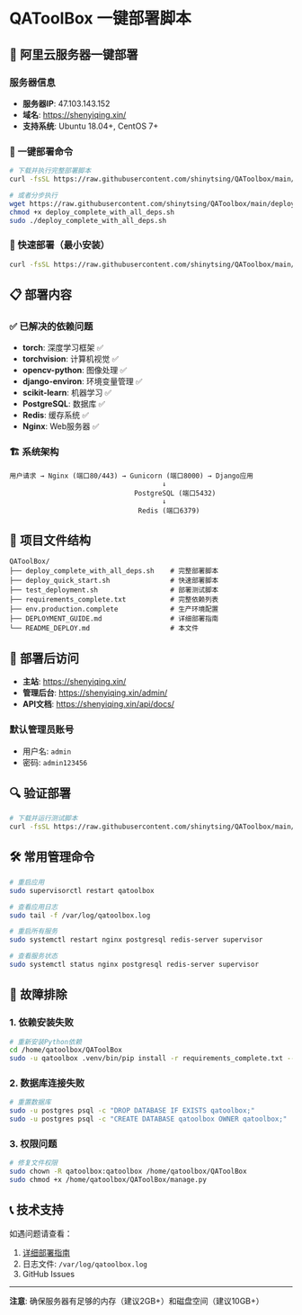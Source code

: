 # QAToolBox 一键部署脚本

## 🚀 阿里云服务器一键部署

### 服务器信息
- **服务器IP**: 47.103.143.152
- **域名**: https://shenyiqing.xin/
- **支持系统**: Ubuntu 18.04+, CentOS 7+

### 🎯 一键部署命令

```bash
# 下载并执行完整部署脚本
curl -fsSL https://raw.githubusercontent.com/shinytsing/QAToolbox/main/deploy_complete_with_all_deps.sh | sudo bash

# 或者分步执行
wget https://raw.githubusercontent.com/shinytsing/QAToolbox/main/deploy_complete_with_all_deps.sh
chmod +x deploy_complete_with_all_deps.sh
sudo ./deploy_complete_with_all_deps.sh
```

### 🔧 快速部署（最小安装）

```bash
curl -fsSL https://raw.githubusercontent.com/shinytsing/QAToolbox/main/deploy_quick_start.sh | sudo bash
```

## 📋 部署内容

### ✅ 已解决的依赖问题
- **torch**: 深度学习框架 ✅
- **torchvision**: 计算机视觉 ✅  
- **opencv-python**: 图像处理 ✅
- **django-environ**: 环境变量管理 ✅
- **scikit-learn**: 机器学习 ✅
- **PostgreSQL**: 数据库 ✅
- **Redis**: 缓存系统 ✅
- **Nginx**: Web服务器 ✅

### 🏗️ 系统架构
```
用户请求 → Nginx (端口80/443) → Gunicorn (端口8000) → Django应用
                                      ↓
                               PostgreSQL (端口5432)
                                      ↓  
                                Redis (端口6379)
```

## 📂 项目文件结构

```
QAToolBox/
├── deploy_complete_with_all_deps.sh    # 完整部署脚本
├── deploy_quick_start.sh               # 快速部署脚本
├── test_deployment.sh                  # 部署测试脚本
├── requirements_complete.txt           # 完整依赖列表
├── env.production.complete             # 生产环境配置
├── DEPLOYMENT_GUIDE.md                 # 详细部署指南
└── README_DEPLOY.md                    # 本文件
```

## 🎯 部署后访问

- **主站**: https://shenyiqing.xin/
- **管理后台**: https://shenyiqing.xin/admin/
- **API文档**: https://shenyiqing.xin/api/docs/

### 默认管理员账号
- 用户名: `admin`
- 密码: `admin123456`

## 🔍 验证部署

```bash
# 下载并运行测试脚本
curl -fsSL https://raw.githubusercontent.com/shinytsing/QAToolbox/main/test_deployment.sh | sudo bash
```

## 🛠️ 常用管理命令

```bash
# 重启应用
sudo supervisorctl restart qatoolbox

# 查看应用日志
sudo tail -f /var/log/qatoolbox.log

# 重启所有服务
sudo systemctl restart nginx postgresql redis-server supervisor

# 查看服务状态
sudo systemctl status nginx postgresql redis-server supervisor
```

## 🐛 故障排除

### 1. 依赖安装失败
```bash
# 重新安装Python依赖
cd /home/qatoolbox/QAToolBox
sudo -u qatoolbox .venv/bin/pip install -r requirements_complete.txt --force-reinstall
```

### 2. 数据库连接失败
```bash
# 重置数据库
sudo -u postgres psql -c "DROP DATABASE IF EXISTS qatoolbox;"
sudo -u postgres psql -c "CREATE DATABASE qatoolbox OWNER qatoolbox;"
```

### 3. 权限问题
```bash
# 修复文件权限
sudo chown -R qatoolbox:qatoolbox /home/qatoolbox/QAToolBox
sudo chmod +x /home/qatoolbox/QAToolBox/manage.py
```

## 📞 技术支持

如遇问题请查看：
1. [详细部署指南](DEPLOYMENT_GUIDE.md)
2. 日志文件: `/var/log/qatoolbox.log`
3. GitHub Issues

---

**注意**: 确保服务器有足够的内存（建议2GB+）和磁盘空间（建议10GB+）
